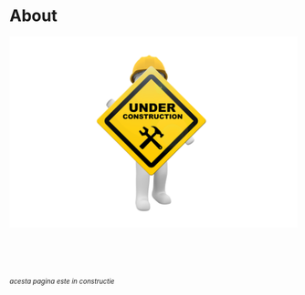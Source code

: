 # About


![in progress document](pictures/under_maintenance.png)

<br><br><br><br>
<small markdown>*acesta pagina este in constructie*</small>

